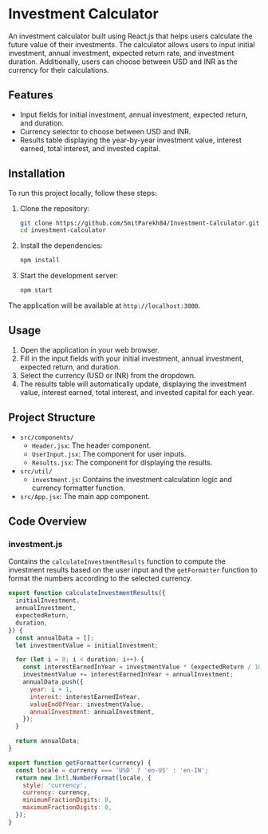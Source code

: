 # Investment Calculator

An investment calculator built using React.js that helps users calculate the future value of their investments. The calculator allows users to input initial investment, annual investment, expected return rate, and investment duration. Additionally, users can choose between USD and INR as the currency for their calculations.

## Features

- Input fields for initial investment, annual investment, expected return, and duration.
- Currency selector to choose between USD and INR.
- Results table displaying the year-by-year investment value, interest earned, total interest, and invested capital.

## Installation

To run this project locally, follow these steps:

1. Clone the repository:
    ```bash
    git clone https://github.com/SmitParekh84/Investment-Calculator.git
    cd investment-calculator
    ```

2. Install the dependencies:
    ```bash
    npm install
    ```

3. Start the development server:
    ```bash
    npm start
    ```

The application will be available at `http://localhost:3000`.

## Usage

1. Open the application in your web browser.
2. Fill in the input fields with your initial investment, annual investment, expected return, and duration.
3. Select the currency (USD or INR) from the dropdown.
4. The results table will automatically update, displaying the investment value, interest earned, total interest, and invested capital for each year.

## Project Structure

- `src/components/`
  - `Header.jsx`: The header component.
  - `UserInput.jsx`: The component for user inputs.
  - `Results.jsx`: The component for displaying the results.
- `src/util/`
  - `investment.js`: Contains the investment calculation logic and currency formatter function.
- `src/App.jsx`: The main app component.

## Code Overview

### investment.js

Contains the `calculateInvestmentResults` function to compute the investment results based on the user input and the `getFormatter` function to format the numbers according to the selected currency.

```javascript
export function calculateInvestmentResults({
  initialInvestment,
  annualInvestment,
  expectedReturn,
  duration,
}) {
  const annualData = [];
  let investmentValue = initialInvestment;

  for (let i = 0; i < duration; i++) {
    const interestEarnedInYear = investmentValue * (expectedReturn / 100);
    investmentValue += interestEarnedInYear + annualInvestment;
    annualData.push({
      year: i + 1,
      interest: interestEarnedInYear,
      valueEndOfYear: investmentValue,
      annualInvestment: annualInvestment,
    });
  }

  return annualData;
}

export function getFormatter(currency) {
  const locale = currency === 'USD' ? 'en-US' : 'en-IN';
  return new Intl.NumberFormat(locale, {
    style: 'currency',
    currency: currency,
    minimumFractionDigits: 0,
    maximumFractionDigits: 0,
  });
}
